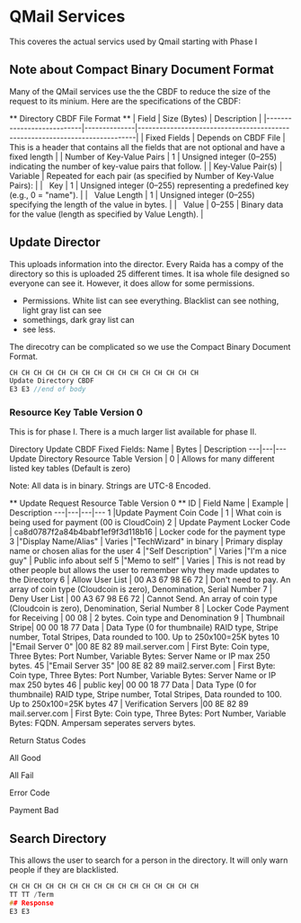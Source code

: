 # QMail Services
This coveres the actual servics used by Qmail starting with Phase I

## Note about Compact Binary Document Format
Many of the QMail services use the the CBDF to reduce the size of the request to its minium. Here are the 
specifications of the CBDF: 

** Directory CBDF File Format **
| Field                     | Size (Bytes) | Description                                                                 |
|---------------------------|--------------|-----------------------------------------------------------------------------|
| Fixed Fields     | Depends on CBDF File   | This is a header that contains all the fields that are not optional and have a fixed length  |
| Number of Key-Value Pairs | 1            | Unsigned integer (0–255) indicating the number of key-value pairs that follow. |
| Key-Value Pair(s)         | Variable     | Repeated for each pair (as specified by Number of Key-Value Pairs):         |
| &nbsp;&nbsp;Key           | 1            | Unsigned integer (0–255) representing a predefined key (e.g., 0 = "name").  |
| &nbsp;&nbsp;Value Length  | 1            | Unsigned integer (0–255) specifying the length of the value in bytes.       |
| &nbsp;&nbsp;Value         | 0–255        | Binary data for the value (length as specified by Value Length).            |



## Update Director
This uploads information into the director. Every Raida has a compy of the directory so this is uploaded 25 different times. 
It isa whole file designed so everyone can see it. However, it does allow for some permissions. 

* Permissions. White list can see everything. Blacklist can see nothing, light gray list can see
* somethings, dark gray list can
* see less. 

The direcotry can be complicated so we use the Compact Binary Document Format. 

```C
CH CH CH CH CH CH CH CH CH CH CH CH CH CH CH CH
Update Directory CBDF
E3 E3 //end of body
```

### Resource Key Table Version 0
This is for phase I. There is a much larger list available for phase II. 

Directory Update CBDF Fixed Fields:
Name | Bytes | Description
---|---|---
Update Directory Resource Table Version | 0 | Allows for many different listed key tables (Default is zero) 

Note: All data is in binary. Strings are UTC-8 Encoded.

** Update Request Resource Table Version 0 **
ID | Field Name | Example | Description
---|---|---|---
1 |Update Payment Coin Code | 1 | What coin is being used for payment (00 is CloudCoin)
2 | Update Payment Locker Code | ca8d0787f2a84b4babf1ef9f3d118b16 | Locker code for the payment type
3 |"Display Name/Alias" | Varies |"TechWizard" in binary | Primary display name or chosen alias for the user
4 |"Self Description" | Varies |"I'm a nice guy" | Public info about self
5 |"Memo to self" | Varies | This is not read by other people but allows the user to remember why they made updates to the Directory
6 | Allow User List | 00 A3 67 98 E6 72 | Don't need to pay. An array of coin type (Cloudcoin is zero), Denomination, Serial Number 
7 | Deny User List | 00 A3 67 98 E6 72 | Cannot Send. An array of coin type (Cloudcoin is zero), Denomination, Serial Number 
8 | Locker Code Payment for Receiving | 00 08 | 2 bytes. Coin type and Denomination
9 | Thumbnail Stripe| 00 00 18 77 Data  | Data Type (0 for thumbnaile) RAID type, Stripe number, Total Stripes, Data rounded to 100. Up to 250x100=25K bytes
10 |"Email Server 0" |00 8E 82 89 mail.server.com | First Byte: Coin type, Three Bytes: Port Number, Variable Bytes: Server Name or IP max 250 bytes.
45 |"Email Server 35" |00 8E 82 89 mail2.server.com | First Byte: Coin type, Three Bytes: Port Number, Variable Bytes: Server Name or IP max 250 bytes
46 | public key| 00 00 18 77 Data  | Data Type (0 for thumbnaile) RAID type, Stripe number, Total Stripes, Data rounded to 100. Up to 250x100=25K bytes
47 | Verification Servers  |00 8E 82 89 mail.server.com | First Byte: Coin type, Three Bytes: Port Number, Variable Bytes: FQDN. Ampersam seperates servers bytes. 

Return Status Codes

All Good

All Fail

Error Code

Payment Bad

## Search Directory
This allows the user to search for a person in the directory. It will only warn people if they are blacklisted. 

```C
CH CH CH CH CH CH CH CH CH CH CH CH CH CH CH CH 
TT TT /Term
## Response 
E3 E3
```



